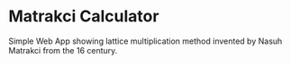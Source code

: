 # Matrakci Calculator
Simple Web App showing lattice multiplication method invented by Nasuh Matrakci from the 16 century.

